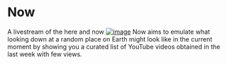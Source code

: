 # Now
A livestream of the here and now
[![image](https://github.com/Sid220/now/assets/74916637/ea593b18-cc81-4e08-b6d6-1ae5d6f216b2)](https://now.sidtrz.com/)
Now aims to emulate what looking down at a random place on Earth might look like in the current moment by showing you a curated list of YouTube videos obtained in the last week with few views.
